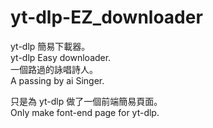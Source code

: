 # yt-dlp-EZ_downloader
  
  
yt-dlp 簡易下載器。  
yt-dlp Easy downloader.  
一個路過的詠唱詩人。  
A passing by ai Singer.  
  
只是為 yt-dlp 做了一個前端簡易頁面。  
Only make font-end page for yt-dlp.  
